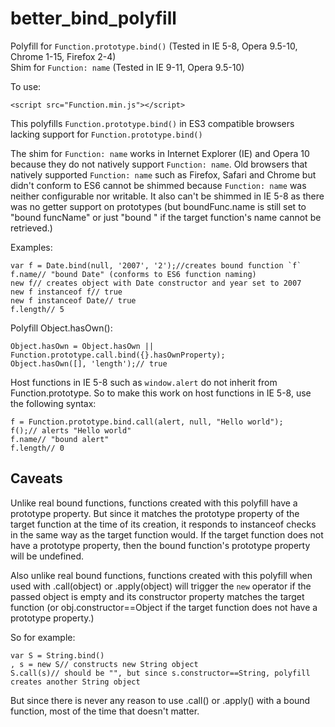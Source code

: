 # better_bind_polyfill
Polyfill for `Function.prototype.bind()` (Tested in IE 5-8, Opera 9.5-10, Chrome 1-15, Firefox 2-4)<br>
Shim for `Function: name` (Tested in IE 9-11, Opera 9.5-10)

To use:
```
<script src="Function.min.js"></script>
```

This polyfills `Function.prototype.bind()` in ES3 compatible browsers lacking support for `Function.prototype.bind()`

The shim for `Function: name` works in Internet Explorer (IE) and Opera 10 because they do not natively support `Function: name`. Old browsers that natively supported `Function: name` such as Firefox, Safari and Chrome but didn't conform to ES6 cannot be shimmed because `Function: name` was neither configurable nor writable. It also can't be shimmed in IE 5-8 as there was no getter support on prototypes (but boundFunc.name is still set to "bound funcName" or just "bound " if the target function's name cannot be retrieved.)

Examples:
```
var f = Date.bind(null, '2007', '2');//creates bound function `f`
f.name// "bound Date" (conforms to ES6 function naming)
new f// creates object with Date constructor and year set to 2007
new f instanceof f// true
new f instanceof Date// true
f.length// 5
```


Polyfill Object.hasOwn():
```
Object.hasOwn = Object.hasOwn || Function.prototype.call.bind({}.hasOwnProperty);
Object.hasOwn([], 'length');// true
```


Host functions in IE 5-8 such as `window.alert` do not inherit from Function.prototype. So to make this work on host functions in IE 5-8, use the following syntax:
```
f = Function.prototype.bind.call(alert, null, "Hello world");
f();// alerts "Hello world"
f.name// "bound alert"
f.length// 0
```

## Caveats

Unlike real bound functions, functions created with this polyfill have a prototype property. But since it matches the prototype property of the target function at the time of its creation, it responds to instanceof checks in the same way as the target function would. If the target function does not have a prototype property, then the bound function's prototype property will be undefined.

Also unlike real bound functions, functions created with this polyfill when used with .call(object) or .apply(object) will trigger the `new` operator if the passed object is empty and its constructor property matches the target function (or obj.constructor==Object if the target function does not have a prototype property.)

So for example:

```
var S = String.bind()
, s = new S// constructs new String object
S.call(s)// should be "", but since s.constructor==String, polyfill creates another String object
```

But since there is never any reason to use .call() or .apply() with a bound function, most of the time that doesn't matter.
